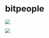 # bitpeople

![](https://screenshotscdn.firefoxusercontent.com/images/3701739a-aadf-40c9-bb08-1ab499b9ac8b.jpg)


![](https://screenshotscdn.firefoxusercontent.com/images/457a436c-42a9-4fb3-9895-867237f64828.png)
